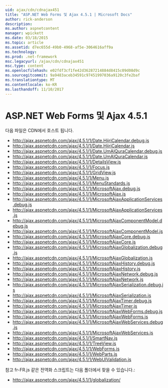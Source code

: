 ```yaml
---
uid: ajax/cdn/cdnajax451
title: "ASP.NET Web Forms 및 Ajax 4.5.1 | Microsoft Docs"
author: rick-anderson
description: 
ms.author: aspnetcontent
manager: wpickett
ms.date: 03/18/2015
ms.topic: article
ms.assetid: d7ec655d-49b0-4968-af5e-3064616aff9a
ms.technology: 
ms.prod: .net-framework
msc.legacyurl: /ajax/cdn/cdnajax451
msc.type: content
ms.openlocfilehash: e02fdf3cf1fe42d36287214884d8415c09d08d9c
ms.sourcegitcommit: 9a9483aceb34591c97451997036a9120c3fe2baf
ms.translationtype: MT
ms.contentlocale: ko-KR
ms.lasthandoff: 11/10/2017
---
```

<a name="aspnet-web-forms-and-ajax-451"></a>ASP.NET Web Forms 및 Ajax 4.5.1
====================
다음 파일은 CDN에서 호스트 됩니다.

- http://ajax.aspnetcdn.com/ajax/4.5.1/1/Date.HijriCalendar.debug.js
- http://ajax.aspnetcdn.com/ajax/4.5.1/1/Date.HijriCalendar.js
- http://ajax.aspnetcdn.com/ajax/4.5.1/1/Date.UmAlQuraCalendar.debug.js
- http://ajax.aspnetcdn.com/ajax/4.5.1/1/Date.UmAlQuraCalendar.js
- http://ajax.aspnetcdn.com/ajax/4.5.1/1/DetailsView.js
- http://ajax.aspnetcdn.com/ajax/4.5.1/1/Focus.js
- http://ajax.aspnetcdn.com/ajax/4.5.1/1/GridView.js
- http://ajax.aspnetcdn.com/ajax/4.5.1/1/Menu.js
- http://ajax.aspnetcdn.com/ajax/4.5.1/1/MenuStandards.js
- http://ajax.aspnetcdn.com/ajax/4.5.1/1/MicrosoftAjax.debug.js
- http://ajax.aspnetcdn.com/ajax/4.5.1/1/MicrosoftAjax.js
- http://ajax.aspnetcdn.com/ajax/4.5.1/1/MicrosoftAjaxApplicationServices.debug.js
- http://ajax.aspnetcdn.com/ajax/4.5.1/1/MicrosoftAjaxApplicationServices.js
- http://ajax.aspnetcdn.com/ajax/4.5.1/1/MicrosoftAjaxComponentModel.debug.js
- http://ajax.aspnetcdn.com/ajax/4.5.1/1/MicrosoftAjaxComponentModel.js
- http://ajax.aspnetcdn.com/ajax/4.5.1/1/MicrosoftAjaxCore.debug.js
- http://ajax.aspnetcdn.com/ajax/4.5.1/1/MicrosoftAjaxCore.js
- http://ajax.aspnetcdn.com/ajax/4.5.1/1/MicrosoftAjaxGlobalization.debug.js
- http://ajax.aspnetcdn.com/ajax/4.5.1/1/MicrosoftAjaxGlobalization.js
- http://ajax.aspnetcdn.com/ajax/4.5.1/1/MicrosoftAjaxHistory.debug.js
- http://ajax.aspnetcdn.com/ajax/4.5.1/1/MicrosoftAjaxHistory.js
- http://ajax.aspnetcdn.com/ajax/4.5.1/1/MicrosoftAjaxNetwork.debug.js
- http://ajax.aspnetcdn.com/ajax/4.5.1/1/MicrosoftAjaxNetwork.js
- http://ajax.aspnetcdn.com/ajax/4.5.1/1/MicrosoftAjaxSerialization.debug.js
- http://ajax.aspnetcdn.com/ajax/4.5.1/1/MicrosoftAjaxSerialization.js
- http://ajax.aspnetcdn.com/ajax/4.5.1/1/MicrosoftAjaxTimer.debug.js
- http://ajax.aspnetcdn.com/ajax/4.5.1/1/MicrosoftAjaxTimer.js
- http://ajax.aspnetcdn.com/ajax/4.5.1/1/MicrosoftAjaxWebForms.debug.js
- http://ajax.aspnetcdn.com/ajax/4.5.1/1/MicrosoftAjaxWebForms.js
- http://ajax.aspnetcdn.com/ajax/4.5.1/1/MicrosoftAjaxWebServices.debug.js
- http://ajax.aspnetcdn.com/ajax/4.5.1/1/MicrosoftAjaxWebServices.js
- http://ajax.aspnetcdn.com/ajax/4.5.1/1/SmartNav.js
- http://ajax.aspnetcdn.com/ajax/4.5.1/1/TreeView.js
- http://ajax.aspnetcdn.com/ajax/4.5.1/1/WebForms.js
- http://ajax.aspnetcdn.com/ajax/4.5.1/1/WebParts.js
- http://ajax.aspnetcdn.com/ajax/4.5.1/1/WebUIValidation.js

참고 fr-FR.js 같은 전역화 스크립트는 다음 폴더에서 찾을 수 있습니다.:

- http://ajax.aspnetcdn.com/ajax/4.5.1/1/globalization/
